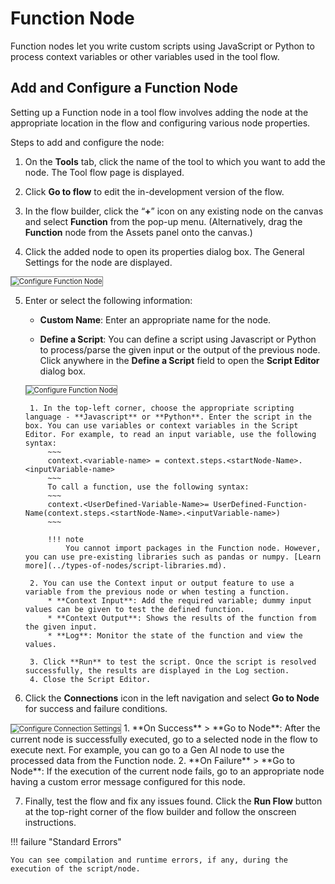 # Function Node

Function nodes let you write custom scripts using JavaScript or Python to process context variables or other variables used in the tool flow.

## Add and Configure a Function Node

Setting up a Function node in a tool flow involves adding the node at the appropriate location in the flow and configuring various node properties.

Steps to add and configure the node:

1. On the **Tools** tab, click the name of the tool to which you want to add the node. The Tool flow page is displayed. 

2. Click **Go to flow** to edit the in-development version of the flow.

3. In the flow builder, click the “**+**” icon on any existing node on the canvas and select **Function** from the pop-up menu. (Alternatively, drag the **Function** node from the Assets panel onto the canvas.)

4. Click the added node to open its properties dialog box. The General Settings for the node are displayed.  
<img src="../images/configure-function-node.png" alt="Configure Function Node" title="Configure Function Node" style="border: 1px solid gray; zoom:80%;">

5. Enter or select the following information:

    * **Custom Name**: Enter an appropriate name for the node.

    * **Define a Script**: You can define a script using Javascript or Python to process/parse the given input or the output of the previous node. Click anywhere in the **Define a Script** field to open the **Script Editor** dialog box.  
    <img src="../images/function-node-script-editor.png" alt="Configure Function Node" title="Configure Function Node" style="border: 1px solid gray; zoom:80%;">

        1. In the top-left corner, choose the appropriate scripting language - **Javascript** or **Python**. Enter the script in the box. You can use variables or context variables in the Script Editor. For example, to read an input variable, use the following syntax:
            ~~~
            context.<variable-name> = context.steps.<startNode-Name>.<inputVariable-name>
            ~~~
            To call a function, use the following syntax:
            ~~~
            context.<UserDefined-Variable-Name>= UserDefined-Function-Name(context.steps.<startNode-Name>.<inputVariable-name>)
            ~~~

            !!! note
                You cannot import packages in the Function node. However, you can use pre-existing libraries such as pandas or numpy. [Learn more](../types-of-nodes/script-libraries.md).

        2. You can use the Context input or output feature to use a variable from the previous node or when testing a function.
            * **Context Input**: Add the required variable; dummy input values can be given to test the defined function.
            * **Context Output**: Shows the results of the function from the given input.
            * **Log**: Monitor the state of the function and view the values.

        3. Click **Run** to test the script. Once the script is resolved successfully, the results are displayed in the Log section.
        4. Close the Script Editor.

6. Click the **Connections** icon in the left navigation and select **Go to Node** for success and failure conditions.  
<img src="../images/function-node-connections.png" alt="Configure Connection Settings" title="Configure Connection Settings" style="border: 1px solid gray; zoom:80%;">
    1. **On Success** > **Go to Node**: After the current node is successfully executed, go to a selected node in the flow to execute next. For example, you can go to a Gen AI node to use the processed data from the Function node.
    2. **On Failure** > **Go to Node**: If the execution of the current node fails, go to an appropriate node having a custom error message configured for this node.

7. Finally, test the flow and fix any issues found. Click the **Run Flow** button at the top-right corner of the flow builder and follow the onscreen instructions.

!!! failure "Standard Errors"

    You can see compilation and runtime errors, if any, during the execution of the script/node.